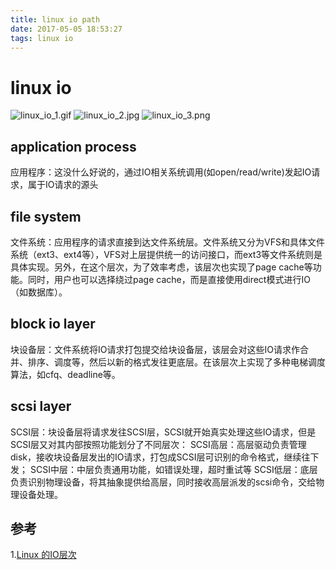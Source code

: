```yaml
---
title: linux io path
date: 2017-05-05 18:53:27
tags: linux io
---
```

# linux io

![linux_io_1.gif](http://onjwbz75c.bkt.clouddn.com/linux_io_1.gif)
![linux_io_2.jpg](http://onjwbz75c.bkt.clouddn.com/linux_io_2.jpg)
![linux_io_3.png](http://onjwbz75c.bkt.clouddn.com/linux_io_3.png)

## application process

应用程序：这没什么好说的，通过IO相关系统调用(如open/read/write)发起IO请求，属于IO请求的源头


## file system

文件系统：应用程序的请求直接到达文件系统层。文件系统又分为VFS和具体文件系统（ext3、ext4等），VFS对上层提供统一的访问接口，而ext3等文件系统则是具体实现。另外，在这个层次，为了效率考虑，该层次也实现了page cache等功能。同时，用户也可以选择绕过page cache，而是直接使用direct模式进行IO（如数据库）。

## block io layer

块设备层：文件系统将IO请求打包提交给块设备层，该层会对这些IO请求作合并、排序、调度等，然后以新的格式发往更底层。在该层次上实现了多种电梯调度算法，如cfq、deadline等。

## scsi layer

SCSI层：块设备层将请求发往SCSI层，SCSI就开始真实处理这些IO请求，但是SCSI层又对其内部按照功能划分了不同层次：
SCSI高层：高层驱动负责管理disk，接收块设备层发出的IO请求，打包成SCSI层可识别的命令格式，继续往下发；
SCSI中层：中层负责通用功能，如错误处理，超时重试等
SCSI低层：底层负责识别物理设备，将其抽象提供给高层，同时接收高层派发的scsi命令，交给物理设备处理。


## 参考

1.[Linux 的IO层次](http://www.d-kai.me/linux-%E7%9A%84io%E5%B1%82%E6%AC%A1/)